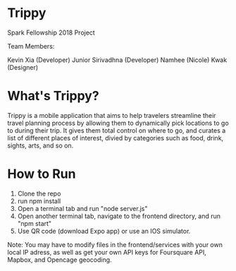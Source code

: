 # Trippy

Spark Fellowship 2018 Project

Team Members:

Kevin Xia (Developer)
Junior Sirivadhna (Developer)
Namhee (Nicole) Kwak (Designer)


# What's Trippy?
Trippy is a mobile application that aims to help travelers streamline their travel planning process by allowing them to dynamically pick locations to go to during their trip. It gives them total control on where to go, and curates a list of different places of interest, divied by categories such as food, drink, sights, arts, and so on. 

# How to Run
1. Clone the repo
2. run npm install
3. Open a terminal tab and run "node server.js"
4. Open another terminal tab, navigate to the frontend directory, and run "npm start"
5. Use QR code (download Expo app) or use an IOS simulator.

Note: You may have to modify files in the frontend/services with your own local IP adress, as well as get your own API keys for Foursquare API, Mapbox, and Opencage geocoding. 